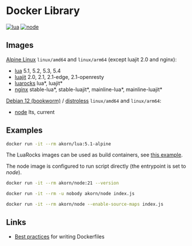 # Docker Library

[![lua](https://github.com/akornatskyy/docker-library/actions/workflows/lua.yml/badge.svg)](https://github.com/akornatskyy/docker-library/actions/workflows/lua.yml) [![node](https://github.com/akornatskyy/docker-library/actions/workflows/node.yml/badge.svg)](https://github.com/akornatskyy/docker-library/actions/workflows/node.yml)

## Images

[Alpine Linux](https://alpinelinux.org/) `linux/amd64` and `linux/arm64`
(except luajit 2.0 and nginx):

- [lua](https://hub.docker.com/r/akorn/lua/) 5.1, 5.2, 5.3, 5.4
- [luajit](https://hub.docker.com/r/akorn/luajit/) 2.0, 2.1, 2.1-edge, 2.1-openresty
- [luarocks](https://hub.docker.com/r/akorn/luarocks/) lua*, luajit*
- [nginx](https://hub.docker.com/r/akorn/nginx/) stable-lua*, stable-luajit*, mainline-lua*, mainline-luajit*

[Debian 12 (bookworm)](https://www.debian.org/) /
[distroless](https://github.com/GoogleContainerTools/distroless)
`linux/amd64` and `linux/arm64`:

- [node](https://nodejs.org/) lts, current

## Examples

```sh
docker run -it --rm akorn/lua:5.1-alpine
```

The LuaRocks images can be used as build containers, see [this example](luarocks/README.md).

The node image is configured to run script directly (the entrypoint is set to
*node*).

```sh
docker run -it --rm akorn/node:21 --version

docker run -it --rm -u nobody akorn/node index.js

docker run -it --rm akorn/node --enable-source-maps index.js
```

## Links

- [Best practices](https://docs.docker.com/engine/userguide/eng-image/dockerfile_best-practices/) for writing Dockerfiles

